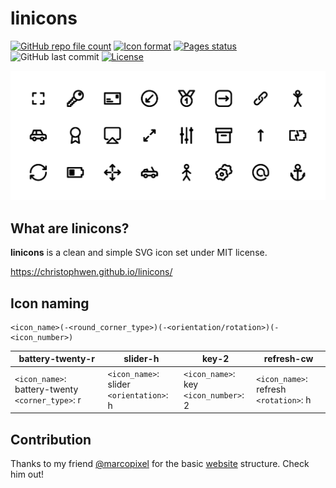 # linicons

[![GitHub repo file count](https://shields-staging.herokuapp.com/github/directory-file-count/christophwen/linicons/icons?label=icons&style=flat-square&logo=&labelColor=222&logoColor=fff&color=fff)](https://github.com/christophwen/linicons/tree/main/icons)
[![Icon format](https://img.shields.io/badge/format-SVG-blueviolet?style=flat-square&logo=svg&labelColor=222&logoColor=fff&color=fff)](https://en.wikipedia.org/wiki/Scalable_Vector_Graphics)
[![Pages status](https://img.shields.io/github/checks-status/christophwen/linicons/gh-pages?label=Pages&logo=github&style=flat-square&labelColor=222)](https://christophwen.github.io/linicons)
![GitHub last commit](https://img.shields.io/github/last-commit/christophwen/linicons?style=flat-square&logo=github&labelColor=222&logoColor=fff&color=fff)
[![License](https://img.shields.io/github/license/christophwen/linicons?style=flat-square&logo=open-source-initiative&labelColor=222&logoColor=fff&color=fff)](https://github.com/christophwen/linicons/blob/main/LICENSE)

![](/banners/banner-random-1@2x.png)

## What are linicons?

**linicons** is a clean and simple SVG icon set under MIT license.

https://christophwen.github.io/linicons/

## Icon naming 

```
<icon_name>(-<round_corner_type>)(-<orientation/rotation>)(-<icon_number>)
```

battery-twenty-r | slider-h | key-2 | refresh-cw
------------ | ------------- | --- | ---
`<icon_name>`: battery-twenty <br /> `<corner_type>`: r | `<icon_name>`: slider <br /> `<orientation>`: h | `<icon_name>`: key <br /> `<icon_number>`: 2 | `<icon_name>`: refresh <br /> `<rotation>`: h

## Contribution
Thanks to my friend [@marcopixel](https://github.com/marcopixel) for the basic [website](https://christophwen.github.io/linicons) structure. Check him out!
